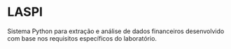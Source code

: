 # LASPI
Sistema Python para extração e análise de dados financeiros desenvolvido com base nos requisitos específicos do laboratório.
